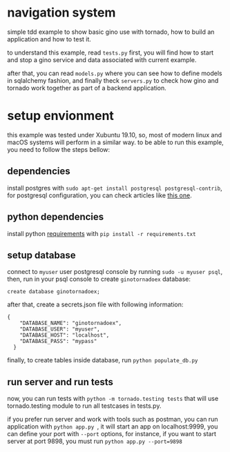 # navigation system

simple tdd example to show basic gino use with tornado, how to build an application and how to test it.

to understand this example, read `tests.py` first, you will find how to start and stop a gino service and data associated with current example.

after that, you can read `models.py` where you can see how to define models in sqlalchemy fashion, and finally theck `servers.py` to check how gino and tornado work together as part of a backend application.

# setup envionment

this example was tested under Xubuntu 19.10, so, most of modern linux and macOS systems will perform in a similar way. to be able to run this example, you need to follow the steps bellow:

## dependencies

install postgres with `sudo apt-get install postgresql postgresql-contrib`, for postgresql configuration, you can check articles like [this one](https://tecadmin.net/install-postgresql-server-on-ubuntu/).

## python dependencies

install python [requirements](requirements.txt) with `pip install -r requirements.txt`

## setup database

connect to `myuser` user postgresql console by running `sudo -u myuser psql`, then, run in your psql console to create `ginotornadoex` database:

```
create database ginotornadoex;

```

after that, create a secrets.json file with following information:


```
{
    "DATABASE_NAME": "ginotornadoex",
    "DATABASE_USER": "myuser",
    "DATABASE_HOST": "localhost",
    "DATABASE_PASS": "mypass"
  }
```

finally, to create tables inside database, run `python populate_db.py`

## run server and run tests

now, you can run tests with `python -m tornado.testing tests` that will use tornado.testing module to run all testcases in tests.py.

if you prefer run server and work with tools such as postman, you can run application with `python app.py `, it will start an app on localhost:9999, you can define your port with `--port` options, for instance, if you want to start server at port 9898, you must run `python app.py --port=9898`